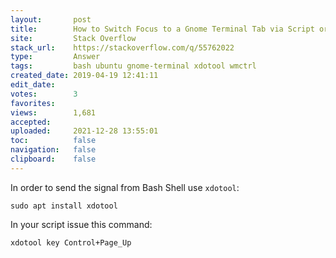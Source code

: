 ```yaml
---
layout:       post
title:        How to Switch Focus to a Gnome Terminal Tab via Script or Shell Command
site:         Stack Overflow
stack_url:    https://stackoverflow.com/q/55762022
type:         Answer
tags:         bash ubuntu gnome-terminal xdotool wmctrl
created_date: 2019-04-19 12:41:11
edit_date:    
votes:        3
favorites:    
views:        1,681
accepted:     
uploaded:     2021-12-28 13:55:01
toc:          false
navigation:   false
clipboard:    false
---
```


In order to send the signal from Bash Shell use `xdotool`:

``` 
sudo apt install xdotool

```

In your script issue this command:

``` 
xdotool key Control+Page_Up

```

